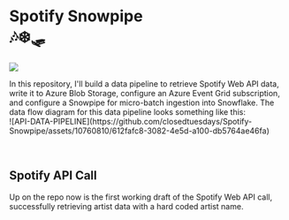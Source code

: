 <H1> Spotify Snowpipe
</br>
🎶❄️🛷</H1>
<img src="https://64.media.tumblr.com/37db22e93742263d1be82a52ffd63d0e/tumblr_p14qo1TI981rpduwho1_500.gif">
</br>
<p> In this repository, I'll build a data pipeline to retrieve Spotify Web API data, write it to Azure Blob Storage, configure an Azure Event Grid subscription, and configure a Snowpipe for micro-batch ingestion into Snowflake. The data flow diagram for this data pipeline looks something like this:
  
</br>
![API-DATA-PIPELINE](https://github.com/closedtuesdays/Spotify-Snowpipe/assets/10760810/612fafc8-3082-4e5d-a100-db5764ae46fa)
</br></p>
</br>
<h2>Spotify API Call</h2>
<p> Up on the repo now is the first working draft of the Spotify Web API call, successfully retrieving artist data with a hard coded artist name.</p>
